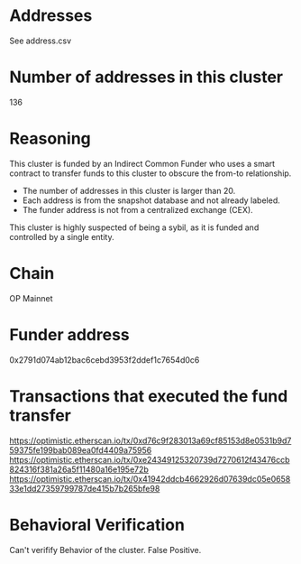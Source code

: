 # Addresses

See address.csv

# Number of addresses in this cluster

136

# Reasoning

This cluster is funded by an Indirect Common Funder who uses a smart contract to transfer funds to this cluster to obscure the from-to relationship.

- The number of addresses in this cluster is larger than 20.
- Each address is from the snapshot database and not already labeled.
- The funder address is not from a centralized exchange (CEX).

This cluster is highly suspected of being a sybil, as it is funded and controlled by a single entity.

# Chain

OP Mainnet

# Funder address

0x2791d074ab12bac6cebd3953f2ddef1c7654d0c6

# Transactions that executed the fund transfer

https://optimistic.etherscan.io/tx/0xd76c9f283013a69cf85153d8e0531b9d759375fe199bab089ea0fd4409a75956
https://optimistic.etherscan.io/tx/0xe24349125320739d7270612f43476ccb824316f381a26a5f11480a16e195e72b
https://optimistic.etherscan.io/tx/0x41942ddcb4662926d07639dc05e065833e1dd27359799787de415b7b265bfe98

# Behavioral Verification

Can't verifify Behavior of the cluster. False Positive.
